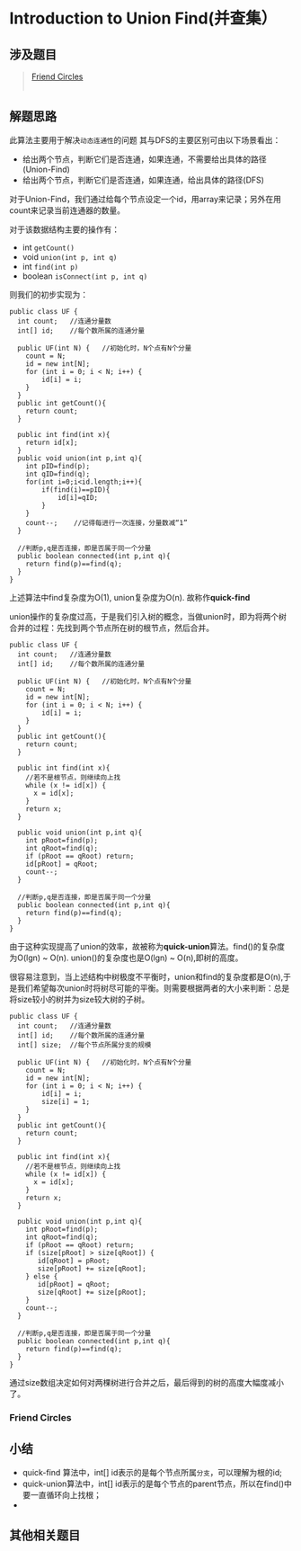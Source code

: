 # Introduction to Union Find(并查集）

## 涉及题目
 > [Friend Circles](https://leetcode.com/problems/friend-circles/description/)  
 > []()  
 > []()  
 
 
## 解题思路
此算法主要用于解决`动态连通性`的问题
其与DFS的主要区别可由以下场景看出：  
+ 给出两个节点，判断它们是否连通，如果连通，不需要给出具体的路径(Union-Find)
+ 给出两个节点，判断它们是否连通，如果连通，给出具体的路径(DFS)

对于Union-Find，我们通过给每个节点设定一个id，用array来记录；另外在用count来记录当前连通器的数量。  

对于该数据结构主要的操作有：
 + int `getCount()`
 + void `union(int p, int q)`
 + int `find(int p)`
 + boolean `isConnect(int p, int q)`

则我们的初步实现为：

    public class UF {
      int count;   //连通分量数
      int[] id;    //每个数所属的连通分量

      public UF(int N) {   //初始化时，N个点有N个分量
        count = N;
        id = new int[N];
        for (int i = 0; i < N; i++) {
            id[i] = i;
        }
      }
      public int getCount(){
        return count;
      }
    
      public int find(int x){
        return id[x];
      }
      public void union(int p,int q){
        int pID=find(p);
        int qID=find(q);
        for(int i=0;i<id.length;i++){
            if(find(i)==pID){
                id[i]=qID;
            }
        }
        count--;    //记得每进行一次连接，分量数减“1”
      }
      
      //判断p,q是否连接，即是否属于同一个分量
      public boolean connected(int p,int q){
        return find(p)==find(q);
      }
    }
上述算法中find复杂度为O(1), union复杂度为O(n). 故称作**quick-find**

union操作的复杂度过高，于是我们引入树的概念，当做union时，即为将两个树合并的过程：先找到两个节点所在树的根节点，然后合并。

    public class UF {
      int count;   //连通分量数
      int[] id;    //每个数所属的连通分量

      public UF(int N) {   //初始化时，N个点有N个分量
        count = N;
        id = new int[N];
        for (int i = 0; i < N; i++) {
            id[i] = i;
        }
      }
      public int getCount(){
        return count;
      }
      
      public int find(int x){
        //若不是根节点，则继续向上找
        while (x != id[x]) {
          x = id[x];
        }
        return x;
      }
      
      public void union(int p,int q){
        int pRoot=find(p);
        int qRoot=find(q);
        if (pRoot == qRoot) return;
        id[pRoot] = qRoot;
        count--;
      }
      
      //判断p,q是否连接，即是否属于同一个分量
      public boolean connected(int p,int q){
        return find(p)==find(q);
      }
    }
    
由于这种实现提高了union的效率，故被称为**quick-union**算法。find()的复杂度为O(lgn) ~ O(n). union()的复杂度也是O(lgn) ~ O(n),即树的高度。

很容易注意到，当上述结构中树极度不平衡时，union和find的复杂度都是O(n),于是我们希望每次union时将树尽可能的平衡。则需要根据两者的大小来判断：总是将size较小的树并为size较大树的子树。

    public class UF {
      int count;   //连通分量数
      int[] id;    //每个数所属的连通分量
      int[] size;  //每个节点所属分支的规模
      
      public UF(int N) {   //初始化时，N个点有N个分量
        count = N;
        id = new int[N];
        for (int i = 0; i < N; i++) {
            id[i] = i;
            size[i] = 1;
        }
      }
      public int getCount(){
        return count;
      }
      
      public int find(int x){
        //若不是根节点，则继续向上找
        while (x != id[x]) {
          x = id[x];
        }
        return x;
      }
      
      public void union(int p,int q){
        int pRoot=find(p);
        int qRoot=find(q);
        if (pRoot == qRoot) return;
        if (size[pRoot] > size[qRoot]) {
           id[qRoot] = pRoot;
           size[pRoot] += size[qRoot];
        } else {
           id[pRoot] = qRoot;
           size[qRoot] += size[pRoot];
        }
        count--;
      }
      
      //判断p,q是否连接，即是否属于同一个分量
      public boolean connected(int p,int q){
        return find(p)==find(q);
      }
    }

通过size数组决定如何对两棵树进行合并之后，最后得到的树的高度大幅度减小了。


### Friend Circles








## 小结
 + quick-find 算法中，int[] id表示的是每个节点所属`分支`，可以理解为根的id;
 + quick-union算法中，int[] id表示的是每个节点的parent节点，所以在find()中要一直循环向上找根；
 + 

## 其他相关题目


